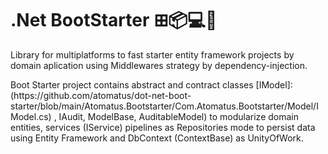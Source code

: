 # .Net BootStarter ⊞📦💻📱

<p>
  Library for multiplatforms to fast starter entity framework projects by domain aplication 
  using Middlewares strategy by dependency-injection.   
</p>

<p>
  Boot Starter project contains abstract and contract classes 
  [IModel]:(https://github.com/atomatus/dot-net-boot-starter/blob/main/Atomatus.Bootstarter/Com.Atomatus.Bootstarter/Model/IModel.cs) 
  , IAudit, ModelBase, AuditableModel) 
  to modularize domain entities, services (IService) pipelines as Repositories mode to persist data using 
  Entity Framework and DbContext (ContextBase) as UnityOfWork.
</p>
